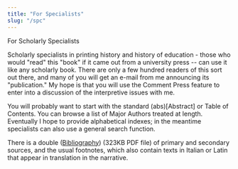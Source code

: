 ```yaml
---
title: "For Specialists"
slug: "/spc"
---
```


For Scholarly Specialists

Scholarly specialists in printing history and history of education - those who would "read" this "book" if it came out from a university press -- can use it like any scholarly book. There are only a few hundred readers of this sort out there, and many of you will get an e-mail from me announcing its "publication." My hope is that you will use the Comment Press feature to enter into a discussion of the interpretive issues with me.

You will probably want to start with the standard (abs)[Abstract] or Table of Contents. You can browse a list of Major Authors treated at length. Eventually I hope to provide alphabetical indexes; in the meantime specialists can also use a general search function.

There is a double ([Bibliography](bib.pdf)) (323KB PDF file) of primary and secondary sources, and the usual footnotes, which also contain texts in Italian or Latin that appear in translation in the narrative.